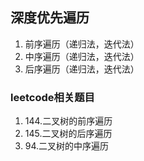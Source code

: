 ## 深度优先遍历
1. 前序遍历（递归法，迭代法）
2. 中序遍历（递归法，迭代法）
3. 后序遍历（递归法，迭代法）

### leetcode相关题目
1. 144.二叉树的前序遍历
2. 145.二叉树的后序遍历
3. 94.二叉树的中序遍历
